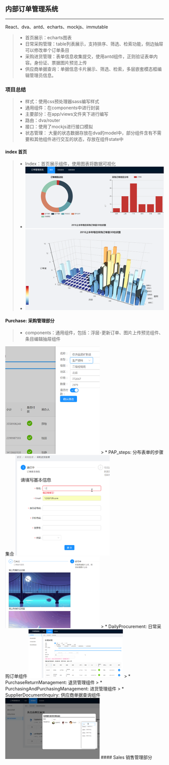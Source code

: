 ## 内部订单管理系统

------

React、dva、antd、echarts、mockjs、immutable

> * 首页展示：echarts图表
> * 日常采购管理：table列表展示，支持排序、筛选、检索功能，侧边抽屉可以修改单个订单条目
> * 采购进货管理：表单信息收集提交，使用antd组件，正则验证表单内容。身份证、票据图片预览上传
> * 供应商单据查询：单据信息卡片展示、筛选、检索，多层嵌套模态框编辑管理员信息。
### 项目总结
> * 样式：使用css预处理器sass编写样式
> * 通用组件：在components中进行封装
> * 主要部分：在app/views文件夹下进行编写
> * 路由：dva/router
> * 接口：使用了mockjs进行接口模拟
> * 状态管理： 大量的状态数据存放在dva的model中，部分组件含有不需要和其他组件进行交互的状态，存放在组件state中
#### index 首页
> * Index：首页展示组件，使用图表将数据可视化
> * <img src="https://github.com/Chzfly/OrderManagement/blob/master/captures/index-1.png">
> * <img src="https://github.com/Chzfly/OrderManagement/blob/master/captures/index-2.png">
#### Purchase: 采购管理部分
> * components：通用组件，包括：浮层-更新订单、图片上传预览组件、条目编辑抽屉组件
<img src="https://github.com/Chzfly/OrderManagement/blob/master/captures/editor.png" width="300">
> * PAP_steps: 分布表单的步骤集合
<img src="https://github.com/Chzfly/OrderManagement/blob/master/captures/step-1.png" width="300">
<img src="https://github.com/Chzfly/OrderManagement/blob/master/captures/step-2.png" width="300">
> * DailyProcurement: 日常采购订单组件
<img src="https://github.com/Chzfly/OrderManagement/blob/master/captures/purchase-1.png" width="300">
> * PurchaseReturnManagement: 退货管理组件
> * PurchasingAndPurchasingManagement: 进货管理组件
> * SupplierDocumentInquiry: 供应商单据查询组件
<img src="https://github.com/Chzfly/OrderManagement/blob/master/captures/modal-1.png" width="300">
#### Sales 销售管理部分
